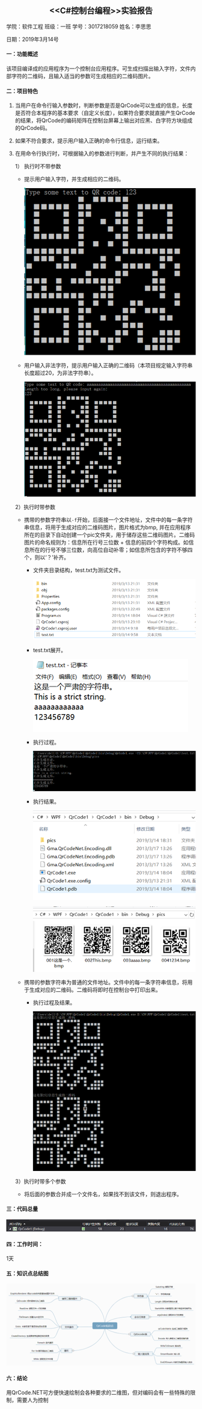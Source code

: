## <center>\<\<C#控制台编程\>\>实验报告</center>



学院：软件工程		班级：一班		学号：3017218059		姓名：李思思

日期：2019年3月14号

#### 一：功能概述

该项目编译成的应用程序为一个控制台应用程序。可生成扫描出输入字符，文件内部字符的二维码，且输入适当的参数可生成相应的二维码图片。

#### 二：项目特色

1. 当用户在命令行输入参数时，判断参数是否是QrCode可以生成的信息，长度是否符合本程序的基本要求（自定义长度），如果符合要求就直接产生QrCode的结果，将QrCode的编码矩阵在控制台屏幕上输出对应黑、白字符方块组成的QrCode码。

2. 如果不符合要求，提示用户输入正确的命令行信息，运行结束。

3. 在用命令行执行时，可根据输入的参数进行判断，并产生不同的执行结果：

   1） 执行时不带参数

   * 提示用户输入字符，并生成相应的二维码。

     ![noparas](pic/noparas.png)

   * 用户输入非法字符，提示用户输入正确的二维码（本项目规定输入字符串长度超过20，为非法字符串）。

     ![illegal](pic/illegal.png)

   2）执行时带参数

   * 携带的参数字符串以`-f`开始，后面接一个文件地址，文件中的每一条字符串信息，将用于生成对应的二维码图片，图片格式为bmp, 并在应用程序所在的目录下自动创建一个pic文件夹，用于储存这些二维码图片。二维码图片的命名规则为：信息所在行号三位数 + 信息的前四个字符构成。如信息所在的行号不够三位数，向高位自动补零；如信息所包含的字符不够四个，则以‘？’补齐。

     * 文件夹目录结构，test.txt为测试文件。

       ![dirlist](pic/dirlist.png)

     * test.txt展开。

       ![test](pic/test.png)

     * 执行过程。

       ![execute](pic/execute.png)

     * 执行结果。

       ![dirposition](pic/dirposition.png)

       ![dircontent](pic/dircontent.png)

   * 携带的参数字符串为普通的文件地址。文件中的每一条字符串信息，将用于生成对应的二维码。二维码将即时在控制台中打印出来。

     - 执行过程及结果。

       ![no-f](pic/no-f.png)

   3）执行时带多个参数

   * 将后面的参数合并成一个文件名，如果找不到该文件，则退出程序。

#### 三：代码总量

![code](pic/code.png)

#### 四：工作时间：

1天

#### 五：知识点总结图

![知识图](pic/知识图.png)

#### 六：结论

用QrCode.NET可方便快速绘制会各种要求的二维图，但对编码会有一些特殊的限制，需要人为控制



